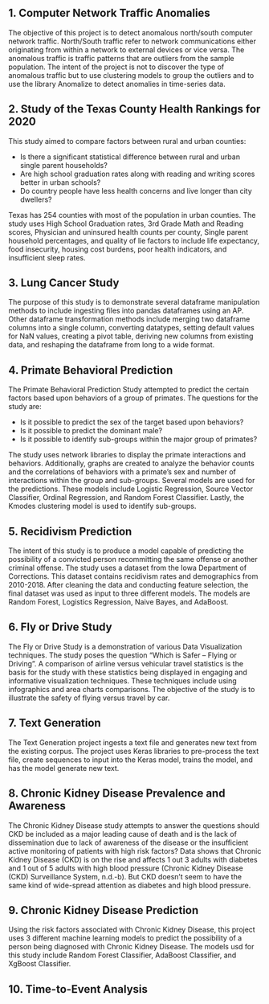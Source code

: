 ## 1. Computer Network Traffic Anomalies

The objective of this project is to detect anomalous north/south computer network traffic. North/South traffic refer to network communications either originating from within a network to external devices or vice versa. The anomalous traffic is traffic patterns that are outliers from the sample population. The intent of the project is not to discover the type of anomalous traffic but to use clustering models to group the outliers and to use the library Anomalize to detect anomalies in time-series data.

## 2.  Study of the Texas County Health Rankings for 2020

This study aimed to compare factors between rural and urban counties:

*  Is there a significant statistical difference between rural and urban single parent households?
*  Are high school graduation rates along with reading and writing scores better in urban schools?
*  Do country people have less health concerns and live longer than city dwellers?

Texas has 254 counties with most of the population in urban counties. The study uses High School Graduation rates, 3rd Grade Math and Reading scores, Physician and uninsured health counts per county, Single parent household percentages, and quality of lie factors to include life expectancy, food insecurity, housing cost burdens, poor health indicators, and insufficient sleep rates.

## 3. Lung Cancer Study

The purpose of this study is to demonstrate several dataframe manipulation methods to include ingesting files into pandas dataframes using an AP. Other dataframe transformation methods include merging two dataframe columns into a single column, converting datatypes, setting default values for NaN values, creating a pivot table, deriving new columns from existing data, and reshaping the dataframe from long to a wide format.

## 4. Primate Behavioral Prediction

The Primate Behavioral Prediction Study attempted to predict the certain factors based upon behaviors of a group of primates. The questions for the study are:

* Is it possible to predict the sex of the target based upon behaviors?
* Is it possible to predict the dominant male?
* Is it possible to identify sub-groups within the major group of primates?

The study uses network libraries to display the primate interactions and behaviors. Additionally, graphs are created to analyze the behavior counts and the correlations of behaviors with a primate’s sex and number of interactions within the group and sub-groups. Several models are used for the predictions. These models include Logistic Regression, Source Vector Classifier, Ordinal Regression, and Random Forest Classifier. Lastly, the Kmodes clustering model is used to identify sub-groups.

## 5. Recidivism Prediction

The intent of this study is to produce a model capable of predicting the possibility of a
convicted person recommitting the same offense or another criminal offense. The study uses a
dataset from the Iowa Department of Corrections. This dataset contains recidivism rates and
demographics from 2010-2018. After cleaning the data and conducting feature selection, the
final dataset was used as input to three different models. The models are Random Forest,
Logistics Regression, Naive Bayes, and AdaBoost.

## 6. Fly or Drive Study

The Fly or Drive Study is a demonstration of various Data Visualization techniques. The study poses the question “Which is Safer – Flying or Driving”. A comparison of airline versus vehicular travel statistics is the basis for the study with these statistics being displayed in engaging and informative visualization techniques. These techniques include using infographics and area charts comparisons. The objective of the study is to illustrate the safety of flying versus travel by car.

## 7. Text Generation

The Text Generation project ingests a text file and generates new text from the existing corpus. The project uses Keras libraries to pre-process the text file, create sequences to input into the Keras model, trains the model, and has the model generate new text.


## 8. Chronic Kidney Disease Prevalence and Awareness

The Chronic Kidney Disease study attempts to answer the questions should CKD be included as
a major leading cause of death and is the lack of dissemination due to lack of awareness of the
disease or the insufficient active monitoring of patients with high risk factors? Data shows that
Chronic Kidney Disease (CKD) is on the rise and affects 1 out 3 adults with diabetes and 1 out of
5 adults with high blood pressure (Chronic Kidney Disease (CKD) Surveillance System, n.d.-b).
But CKD doesn’t seem to have the same kind of wide-spread attention as diabetes and high
blood pressure.


## 9. Chronic Kidney Disease Prediction

Using the risk factors associated with Chronic Kidney Disease, this project uses 3 different machine learning models to predict the possibility of a person being diagnosed with Chronic Kidney Disease.  The models usd for this study include Random Forest Classifier, AdaBoost Classifier, and XgBoost Classifier. 

## 10. Time-to-Event Analysis
